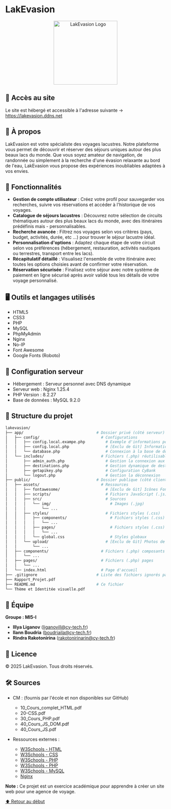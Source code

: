 # LakEvasion

<div align="center">
  <img src="https://lakevasion.ddns.net/assets/src/img/logo.png" alt="LakEvasion Logo" width="200" height="200">
</div>

## 🔗 Accès au site
Le site est hébergé et accessible à l'adresse suivante -> https://lakevasion.ddns.net

## 🌊 À propos

LakEvasion est votre spécialiste des voyages lacustres. Notre plateforme vous permet de découvrir et réserver des séjours uniques autour des plus beaux lacs du monde. Que vous soyez amateur de navigation, de randonnée ou simplement à la recherche d'une évasion relaxante au bord de l'eau, LakEvasion vous propose des expériences inoubliables adaptées à vos envies.

## 🌟 Fonctionnalités

- **Gestion de compte utilisateur** : Créez votre profil pour sauvegarder vos recherches, suivre vos réservations et accéder à l'historique de vos voyages.
- **Catalogue de séjours lacustres** : Découvrez notre sélection de circuits thématiques autour des plus beaux lacs du monde, avec des itinéraires prédéfinis mais - personnalisables.
- **Recherche avancée** : Filtrez nos voyages selon vos critères (pays, budget, activités, durée, etc ...) pour trouver le séjour lacustre idéal.
- **Personnalisation d'options** : Adaptez chaque étape de votre circuit selon vos préférences (hébergement, restauration, activités nautiques ou terrestres, transport entre les lacs).
- **Récapitulatif détaillé** : Visualisez l'ensemble de votre itinéraire avec toutes les options choisies avant de confirmer votre réservation.
- **Réservation sécurisée** : Finalisez votre séjour avec notre système de paiement en ligne sécurisé après avoir validé tous les détails de votre voyage personnalisé.

## 🖥️ Outils et langages utilisés

- HTML5
- CSS3
- PHP
- MySQL
- PhpMyAdmin
- Nginx
- No-IP
- Font Awesome
- Google Fonts (Roboto)

## 🔧 Configuration serveur

- Hébergement : Serveur personnel avec DNS dynamique
- Serveur web : Nginx 1.25.4
- PHP Version : 8.2.27
- Base de données : MySQL 9.2.0

## 📂 Structure du projet
```bash
lakevasion/
├── app/                                # Dossier privé (côté serveur) du site
│   ├── config/                           # Configurations
│   │   ├── config.local.exampe.php         # Exemple d'informations pour la connexion à la base de données
│   │   ├── config.local.php                # [Exclu de Git] Informations pour la connexion à la base de données
│   │   └── database.php                    # Connexion à la base de données
│   └── includes/                         # Fichiers (.php) réutilisables 
│       ├── admin_auth.php                  # Gestion la connexion aux ressources protégées
│       ├── destinations.php                # Gestion dynamique de destinations.php
│       ├── getapikey.php                   # Configuration CyBank
│       └── logout.php                      # Gestion la déconnexion
├── public/                             # Dossier publique (côté client) du site
│   ├── assets/                           # Ressources
│   │   ├── fontawesome/                    # [Exclu de Git] Icônes FontAwesome
│   │   ├── scripts/                        # Fichiers JavaScript (.js)
│   │   ├── src/                            # Sources
│   │   │   └── img/                          # Images (.jpg)
│   │   │       └── ...
│   │   ├── styles/                         # Fichiers styles (.css)
│   │   │   ├── components/                   # Fichiers styles (.css) composants (header, footer, cards, ...)
│   │   │   │   └── ...
│   │   │   ├── pages/                        # Fichiers styles (.css) pages
│   │   │   │   └── ...
│   │   │   └── global.css                    # Styles globaux
│   │   └── upload/                         # [Exclu de Git] Photos de profil
│   │       └── ...
│   ├── components/                       # Fichiers (.php) composants réutilisables (header, footer, cards, ...)
│   │   └── ...
│   ├── pages/                            # Fichiers (.php) pages 
│   │   └── ...
│   └── index.html                        # Page d'accueil
├── .gitignore                          # Liste des fichiers ignorés par Git
├── Rapport_Projet.pdf
├── README.md                           # Ce fichier
└── Thème et Identitée visuelle.pdf
```

## 👥 Équipe

**Groupe : MI5-I** 
  - **Illya Liganov** (liganovill@cy-tech.fr)
  - **Ilann Boudria** (boudriaila@cy-tech.fr)
  - **Rindra Rakotonirina** (rakotonirinarin@cy-tech.fr)

## 📝 Licence

© 2025 LakEvasion. Tous droits réservés.

## 🛠️ Sources 
- CM : (fournis par l'école et non disponibles sur GitHub)
  - 10_Cours_complet_HTML.pdf
  - 20-CSS.pdf
  - 30_Cours_PHP.pdf
  - 40_Cours_JS_DOM.pdf
  - 40_Cours_JS.pdf

- Ressources externes :
  - [W3Schools - HTML](https://www.w3schools.com/html)
  - [W3Schools - CSS](https://www.w3schools.com/css)
  - [W3Schools - PHP](https://www.w3schools.com/php)
  - [W3Schools - PHP](https://www.w3schools.com/js/)
  - [W3Schools - MySQL](https://www.w3schools.com/MySQL)
  - [Nginx](https://nginx.org/en/docs/beginners_guide.html)

**Note :** Ce projet est un exercice académique pour apprendre à créer un site web pour une agence de voyage.

[⬆️ Retour au début](#lakevasion)